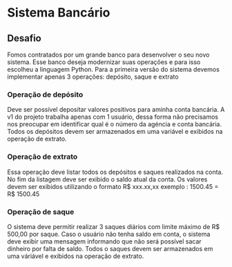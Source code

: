 # Sistema Bancário

## Desafio

Fomos contratados por um grande banco para desenvolver o seu novo sistema. Esse banco deseja modernizar suas operações e para isso escolheu a linguagem Python. Para a primeira versão do sistema devemos implementar apenas 3 operações: depósito, saque e extrato

### Operação de depósito

Deve ser possível depositar valores positivos para  aminha conta bancária. A v1 do projeto trabalha apenas com 1 usuário, dessa forma não precisamos nos preocupar em identificar qual é o número da agéncia e conta bancária. Todos os depósitos devem ser armazenados em uma variável e exibidos na operação de extrato.

### Operação de extrato

Essa operação deve listar todos os depósitos e saques realizados na conta. No fim da listagem deve ser exibido o saldo atual da conta.
Os valores devem ser exibidos utilizando o formato R$ xxx.xx,xx exemplo : 1500.45 = R$ 1500.45

### Operação de saque

O sistema deve permitir realizar 3 saques diários com limite máximo de R$ 500,00 por saque. Caso o usuário não tenha saldo em conta, o sistema deve exibir uma mensagem informando que não será possível sacar dinheiro por falta de saldo. Todos o saques devem ser armazenados em uma váriável e exibidos na operação de extrato.

